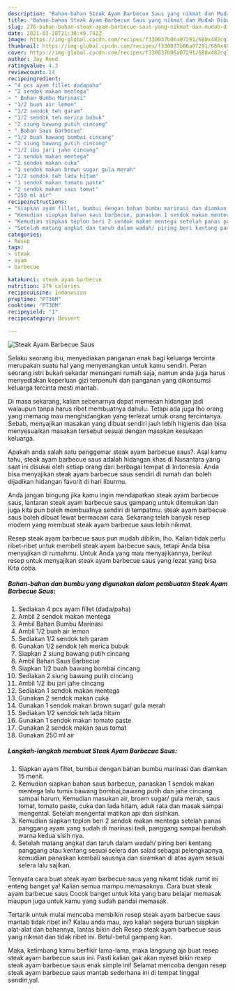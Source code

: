 ```yaml
---
description: "Bahan-bahan Steak Ayam Barbecue Saus yang nikmat dan Mudah Dibuat"
title: "Bahan-bahan Steak Ayam Barbecue Saus yang nikmat dan Mudah Dibuat"
slug: 276-bahan-bahan-steak-ayam-barbecue-saus-yang-nikmat-dan-mudah-dibuat
date: 2021-02-28T21:30:49.742Z
image: https://img-global.cpcdn.com/recipes/f330037b06a07291/680x482cq70/steak-ayam-barbecue-saus-foto-resep-utama.jpg
thumbnail: https://img-global.cpcdn.com/recipes/f330037b06a07291/680x482cq70/steak-ayam-barbecue-saus-foto-resep-utama.jpg
cover: https://img-global.cpcdn.com/recipes/f330037b06a07291/680x482cq70/steak-ayam-barbecue-saus-foto-resep-utama.jpg
author: Jay Reed
ratingvalue: 4.3
reviewcount: 14
recipeingredient:
- "4 pcs ayam fillet dadapaha"
- "2 sendok makan mentega"
- " Bahan Bumbu Marinasi"
- "1/2 buah air lemon"
- "1/2 sendok teh garam"
- "1/2 sendok teh merica bubuk"
- "2 siung bawang putih cincang"
- " Bahan Saus Barbecue"
- "1/2 buah bawang bombai cincang"
- "2 siung bawang putih cincang"
- "1/2 ibu jari jahe cincang"
- "1 sendok makan mentega"
- "2 sendok makan cuka"
- "1 sendok makan brown sugar gula merah"
- "1/2 sendok teh lada hitam"
- "1 sendok makan tomato paste"
- "2 sendok makan saus tomat"
- "250 ml air"
recipeinstructions:
- "Siapkan ayam fillet, bumbui dengan bahan bumbu marinasi dan diamkan 15 menit."
- "Kemudian siapkan bahan saus barbecue, panaskan 1 sendok makan mentega lalu tumis bawang bombai,bawang putih dan jahe cincang sampai harum. Kemudian masukan air, brown sugar/ gula merah, saus tomat, tomato paste, cuka dan lada hitam, aduk rata dan masak sampai mengental. Setelah mengental matikan api dan sisihkan."
- "Kemudian siapkan teplon beri 2 sendok makan mentega setelah panas panggang ayam yang sudah di marinasi tadi, panggang sampai berubah warna kedua sisih nya."
- "Setelah matang angkat dan taruh dalam wadah/ piring beri kentang panggang atau kentang sesuai selera dan salad sebagai pelengkapnya, kemudian panaskan kembali sausnya dan siramkan di atas ayam sesuai selera lalu sajikan."
categories:
- Resep
tags:
- steak
- ayam
- barbecue

katakunci: steak ayam barbecue 
nutrition: 179 calories
recipecuisine: Indonesian
preptime: "PT38M"
cooktime: "PT30M"
recipeyield: "1"
recipecategory: Dessert

---
```



![Steak Ayam Barbecue Saus](https://img-global.cpcdn.com/recipes/f330037b06a07291/680x482cq70/steak-ayam-barbecue-saus-foto-resep-utama.jpg)

Selaku seorang ibu, menyediakan panganan enak bagi keluarga tercinta merupakan suatu hal yang menyenangkan untuk kamu sendiri. Peran seorang istri bukan sekadar menangani rumah saja, namun anda juga harus menyediakan keperluan gizi terpenuhi dan panganan yang dikonsumsi keluarga tercinta mesti mantab.

Di masa  sekarang, kalian sebenarnya dapat memesan hidangan jadi walaupun tanpa harus ribet membuatnya dahulu. Tetapi ada juga lho orang yang memang mau menghidangkan yang terlezat untuk orang tercintanya. Sebab, menyajikan masakan yang dibuat sendiri jauh lebih higienis dan bisa menyesuaikan masakan tersebut sesuai dengan masakan kesukaan keluarga. 



Apakah anda salah satu penggemar steak ayam barbecue saus?. Asal kamu tahu, steak ayam barbecue saus adalah hidangan khas di Nusantara yang saat ini disukai oleh setiap orang dari berbagai tempat di Indonesia. Anda bisa menyajikan steak ayam barbecue saus sendiri di rumah dan boleh dijadikan hidangan favorit di hari liburmu.

Anda jangan bingung jika kamu ingin mendapatkan steak ayam barbecue saus, lantaran steak ayam barbecue saus gampang untuk ditemukan dan juga kita pun boleh membuatnya sendiri di tempatmu. steak ayam barbecue saus boleh dibuat lewat bermacam cara. Sekarang telah banyak resep modern yang membuat steak ayam barbecue saus lebih nikmat.

Resep steak ayam barbecue saus pun mudah dibikin, lho. Kalian tidak perlu ribet-ribet untuk membeli steak ayam barbecue saus, tetapi Anda bisa menyajikan di rumahmu. Untuk Anda yang mau menyajikannya, berikut resep untuk menyajikan steak ayam barbecue saus yang lezat yang bisa Kita coba.

<!--inarticleads1-->

##### Bahan-bahan dan bumbu yang digunakan dalam pembuatan Steak Ayam Barbecue Saus:

1. Sediakan 4 pcs ayam fillet (dada/paha)
1. Ambil 2 sendok makan mentega
1. Ambil  Bahan Bumbu Marinasi
1. Ambil 1/2 buah air lemon
1. Sediakan 1/2 sendok teh garam
1. Gunakan 1/2 sendok teh merica bubuk
1. Siapkan 2 siung bawang putih cincang
1. Ambil  Bahan Saus Barbecue
1. Siapkan 1/2 buah bawang bombai cincang
1. Sediakan 2 siung bawang putih cincang
1. Ambil 1/2 ibu jari jahe cincang
1. Sediakan 1 sendok makan mentega
1. Gunakan 2 sendok makan cuka
1. Gunakan 1 sendok makan brown sugar/ gula merah
1. Sediakan 1/2 sendok teh lada hitam
1. Gunakan 1 sendok makan tomato paste
1. Gunakan 2 sendok makan saus tomat
1. Gunakan 250 ml air




<!--inarticleads2-->

##### Langkah-langkah membuat Steak Ayam Barbecue Saus:

1. Siapkan ayam fillet, bumbui dengan bahan bumbu marinasi dan diamkan 15 menit.
1. Kemudian siapkan bahan saus barbecue, panaskan 1 sendok makan mentega lalu tumis bawang bombai,bawang putih dan jahe cincang sampai harum. Kemudian masukan air, brown sugar/ gula merah, saus tomat, tomato paste, cuka dan lada hitam, aduk rata dan masak sampai mengental. Setelah mengental matikan api dan sisihkan.
1. Kemudian siapkan teplon beri 2 sendok makan mentega setelah panas panggang ayam yang sudah di marinasi tadi, panggang sampai berubah warna kedua sisih nya.
1. Setelah matang angkat dan taruh dalam wadah/ piring beri kentang panggang atau kentang sesuai selera dan salad sebagai pelengkapnya, kemudian panaskan kembali sausnya dan siramkan di atas ayam sesuai selera lalu sajikan.




Ternyata cara buat steak ayam barbecue saus yang nikamt tidak rumit ini enteng banget ya! Kalian semua mampu memasaknya. Cara buat steak ayam barbecue saus Cocok banget untuk kita yang baru belajar memasak maupun juga untuk kamu yang sudah pandai memasak.

Tertarik untuk mulai mencoba membikin resep steak ayam barbecue saus mantab tidak ribet ini? Kalau anda mau, ayo kalian segera buruan siapkan alat-alat dan bahannya, lantas bikin deh Resep steak ayam barbecue saus yang nikmat dan tidak ribet ini. Betul-betul gampang kan. 

Maka, ketimbang kamu berfikir lama-lama, maka langsung aja buat resep steak ayam barbecue saus ini. Pasti kalian gak akan nyesel bikin resep steak ayam barbecue saus enak simple ini! Selamat mencoba dengan resep steak ayam barbecue saus mantab sederhana ini di tempat tinggal sendiri,ya!.

